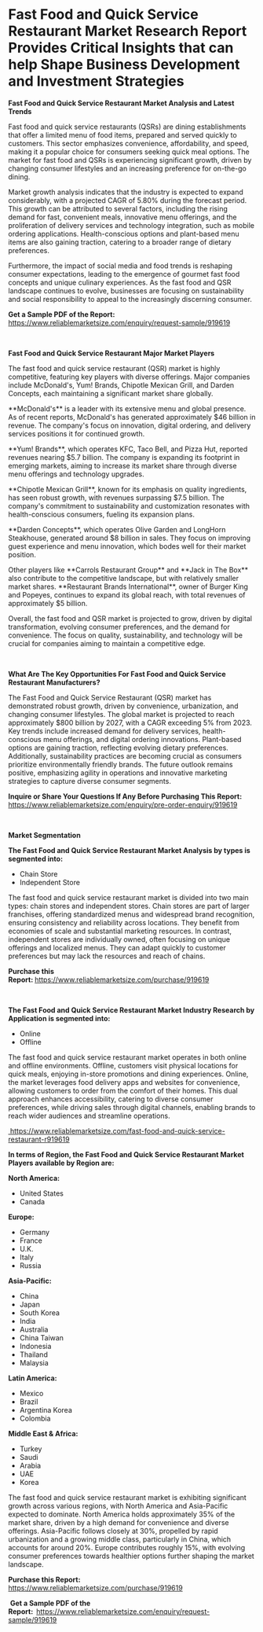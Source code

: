 <p><h1>Fast Food and Quick Service Restaurant Market Research Report Provides Critical Insights that can help Shape Business Development and Investment Strategies</h1></p><p><strong>Fast Food and Quick Service Restaurant Market Analysis and Latest Trends</strong></p>
<p><p>Fast food and quick service restaurants (QSRs) are dining establishments that offer a limited menu of food items, prepared and served quickly to customers. This sector emphasizes convenience, affordability, and speed, making it a popular choice for consumers seeking quick meal options. The market for fast food and QSRs is experiencing significant growth, driven by changing consumer lifestyles and an increasing preference for on-the-go dining.</p><p>Market growth analysis indicates that the industry is expected to expand considerably, with a projected CAGR of 5.80% during the forecast period. This growth can be attributed to several factors, including the rising demand for fast, convenient meals, innovative menu offerings, and the proliferation of delivery services and technology integration, such as mobile ordering applications. Health-conscious options and plant-based menu items are also gaining traction, catering to a broader range of dietary preferences.</p><p>Furthermore, the impact of social media and food trends is reshaping consumer expectations, leading to the emergence of gourmet fast food concepts and unique culinary experiences. As the fast food and QSR landscape continues to evolve, businesses are focusing on sustainability and social responsibility to appeal to the increasingly discerning consumer.</p></p>
<p><strong>Get a Sample PDF of the Report:&nbsp;</strong> <a href="https://www.reliablemarketsize.com/enquiry/request-sample/919619?utm_campaign=2868&utm_medium=2&utm_source=Github&utm_content=ia&utm_term=16042025&utm_id=fast-food-and-quick-service-restaurant">https://www.reliablemarketsize.com/enquiry/request-sample/919619</a></p>
<p>&nbsp;</p>
<p><strong>Fast Food and Quick Service Restaurant Major Market Players</strong></p>
<p><p>The fast food and quick service restaurant (QSR) market is highly competitive, featuring key players with diverse offerings. Major companies include McDonald's, Yum! Brands, Chipotle Mexican Grill, and Darden Concepts, each maintaining a significant market share globally.</p><p>**McDonald's** is a leader with its extensive menu and global presence. As of recent reports, McDonald's has generated approximately $46 billion in revenue. The company's focus on innovation, digital ordering, and delivery services positions it for continued growth.</p><p>**Yum! Brands**, which operates KFC, Taco Bell, and Pizza Hut, reported revenues nearing $5.7 billion. The company is expanding its footprint in emerging markets, aiming to increase its market share through diverse menu offerings and technology upgrades.</p><p>**Chipotle Mexican Grill**, known for its emphasis on quality ingredients, has seen robust growth, with revenues surpassing $7.5 billion. The company's commitment to sustainability and customization resonates with health-conscious consumers, fueling its expansion plans.</p><p>**Darden Concepts**, which operates Olive Garden and LongHorn Steakhouse, generated around $8 billion in sales. They focus on improving guest experience and menu innovation, which bodes well for their market position.</p><p>Other players like **Carrols Restaurant Group** and **Jack in The Box** also contribute to the competitive landscape, but with relatively smaller market shares. **Restaurant Brands International**, owner of Burger King and Popeyes, continues to expand its global reach, with total revenues of approximately $5 billion.</p><p>Overall, the fast food and QSR market is projected to grow, driven by digital transformation, evolving consumer preferences, and the demand for convenience. The focus on quality, sustainability, and technology will be crucial for companies aiming to maintain a competitive edge.</p></p>
<p>&nbsp;</p>
<p><strong>What Are The Key Opportunities For Fast Food and Quick Service Restaurant Manufacturers?</strong></p>
<p><p>The Fast Food and Quick Service Restaurant (QSR) market has demonstrated robust growth, driven by convenience, urbanization, and changing consumer lifestyles. The global market is projected to reach approximately $800 billion by 2027, with a CAGR exceeding 5% from 2023. Key trends include increased demand for delivery services, health-conscious menu offerings, and digital ordering innovations. Plant-based options are gaining traction, reflecting evolving dietary preferences. Additionally, sustainability practices are becoming crucial as consumers prioritize environmentally friendly brands. The future outlook remains positive, emphasizing agility in operations and innovative marketing strategies to capture diverse consumer segments.</p></p>
<p><strong>Inquire or Share Your Questions If Any Before Purchasing This Report:</strong> <a href="https://www.reliablemarketsize.com/enquiry/pre-order-enquiry/919619?utm_campaign=2868&utm_medium=2&utm_source=Github&utm_content=ia&utm_term=16042025&utm_id=fast-food-and-quick-service-restaurant">https://www.reliablemarketsize.com/enquiry/pre-order-enquiry/919619</a></p>
<p>&nbsp;</p>
<p><strong>Market Segmentation</strong></p>
<p><strong>The Fast Food and Quick Service Restaurant Market Analysis by types is segmented into:</strong></p>
<p><ul><li>Chain Store</li><li>Independent Store</li></ul></p>
<p><p>The fast food and quick service restaurant market is divided into two main types: chain stores and independent stores. Chain stores are part of larger franchises, offering standardized menus and widespread brand recognition, ensuring consistency and reliability across locations. They benefit from economies of scale and substantial marketing resources. In contrast, independent stores are individually owned, often focusing on unique offerings and localized menus. They can adapt quickly to customer preferences but may lack the resources and reach of chains.</p></p>
<p><strong>Purchase this Report:&nbsp;</strong><a href="https://www.reliablemarketsize.com/purchase/919619?utm_campaign=2868&utm_medium=2&utm_source=Github&utm_content=ia&utm_term=16042025&utm_id=fast-food-and-quick-service-restaurant">https://www.reliablemarketsize.com/purchase/919619</a></p>
<p>&nbsp;</p>
<p><strong>The Fast Food and Quick Service Restaurant Market Industry Research by Application is segmented into:</strong></p>
<p><ul><li>Online</li><li>Offline</li></ul></p>
<p><p>The fast food and quick service restaurant market operates in both online and offline environments. Offline, customers visit physical locations for quick meals, enjoying in-store promotions and dining experiences. Online, the market leverages food delivery apps and websites for convenience, allowing customers to order from the comfort of their homes. This dual approach enhances accessibility, catering to diverse consumer preferences, while driving sales through digital channels, enabling brands to reach wider audiences and streamline operations.</p></p>
<p><a href="https://www.reliablemarketsize.com/fast-food-and-quick-service-restaurant-r919619?utm_campaign=2868&utm_medium=2&utm_source=Github&utm_content=ia&utm_term=16042025&utm_id=fast-food-and-quick-service-restaurant">&nbsp;https://www.reliablemarketsize.com/fast-food-and-quick-service-restaurant-r919619</a></p>
<p><strong>In terms of Region, the Fast Food and Quick Service Restaurant Market Players available by Region are:</strong></p>
<p>
    <p> <strong> North America: </strong>
        <ul>
            <li>United States</li>
            <li>Canada</li>
        </ul>
        </p> 
    <p> <strong> Europe: </strong>
        <ul>
            <li>Germany</li>
            <li>France</li>
            <li>U.K.</li>
            <li>Italy</li>
            <li>Russia</li>
        </ul>
        </p> 
    <p> <strong> Asia-Pacific: </strong>
        <ul>
            <li>China</li>
            <li>Japan</li>
            <li>South Korea</li>
            <li>India</li>
            <li>Australia</li>
            <li>China Taiwan</li>
            <li>Indonesia</li>
            <li>Thailand</li>
            <li>Malaysia</li>
        </ul>
        </p> 
    <p> <strong> Latin America: </strong>
        <ul>
            <li>Mexico</li>
            <li>Brazil</li>
            <li>Argentina Korea</li>
            <li>Colombia</li>
        </ul>
        </p> 
    <p> <strong> Middle East & Africa: </strong>
        <ul>
            <li>Turkey</li>
            <li>Saudi</li>
            <li>Arabia</li>
            <li>UAE</li>
            <li>Korea</li>
        </ul>
    </p>
    </p>
<p><p>The fast food and quick service restaurant market is exhibiting significant growth across various regions, with North America and Asia-Pacific expected to dominate. North America holds approximately 35% of the market share, driven by a high demand for convenience and diverse offerings. Asia-Pacific follows closely at 30%, propelled by rapid urbanization and a growing middle class, particularly in China, which accounts for around 20%. Europe contributes roughly 15%, with evolving consumer preferences towards healthier options further shaping the market landscape.</p></p>
<p><strong>Purchase this Report: </strong><a href="https://www.reliablemarketsize.com/purchase/919619?utm_campaign=2868&utm_medium=2&utm_source=Github&utm_content=ia&utm_term=16042025&utm_id=fast-food-and-quick-service-restaurant">https://www.reliablemarketsize.com/purchase/919619</a></p>
<p>&nbsp;<strong>Get a Sample PDF of the Report:&nbsp;&nbsp;</strong><a href="https://www.reliablemarketsize.com/enquiry/request-sample/919619?utm_campaign=2868&utm_medium=2&utm_source=Github&utm_content=ia&utm_term=16042025&utm_id=fast-food-and-quick-service-restaurant">https://www.reliablemarketsize.com/enquiry/request-sample/919619</a></p>
<p><strong></strong></p>
<p><p></p><p></p><p></p></p>